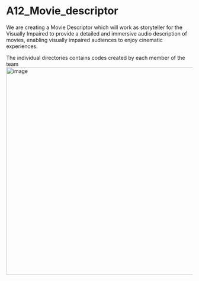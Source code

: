 # A12_Movie_descriptor
We are creating a Movie Descriptor which will work as storyteller for the Visually Impaired to provide a detailed and immersive audio description of movies, enabling visually impaired audiences to enjoy cinematic experiences. 

The individual directories contains codes created by each member of the team
<img width="560" hight="560" alt="image" src="https://github.com/user-attachments/assets/e55bbcaa-7988-48b4-9360-f1175658f7b3">
